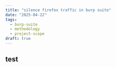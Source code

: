 ```yaml
---
title: "silence firefox traffic in burp suite"
date: "2025-04-22"
tags:
  - burp-suite
  - methodology
  - project-scope
draft: true
---
```


## test
